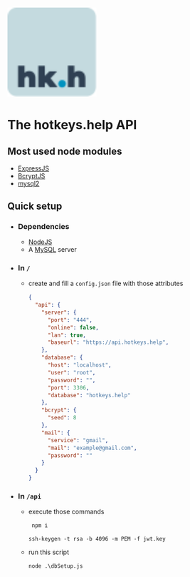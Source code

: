 # <img src="logo.svg" alt="logo" width="200"/>
# The hotkeys.help API 

## Most used node modules
* [ExpressJS](https://expressjs.com/)
* [BcryptJS](https://www.npmjs.com/package/bcryptjs)
* [mysql2](https://www.npmjs.com/package/mysql2)

## Quick setup
* ### Dependencies
  * [NodeJS](https://nodejs.org/)
  * A [MySQL](https://www.mysql.com/) server

* ### In `/` 
  * create and fill a `config.json` file with those attributes
    ```JSON
    {
      "api": {
        "server": {
          "port": "444",
          "online": false,
          "lan": true,
          "baseurl": "https://api.hotkeys.help",
        },
        "database": { 
          "host": "localhost", 
          "user": "root",
          "password": "",
          "port": 3306,
          "database": "hotkeys.help"
        },
        "bcrypt": {
          "seed": 8 
        },
        "mail": {  
          "service": "gmail",
          "mail": "example@gmail.com",
          "password": ""
        }
      }
    }
    ```
* ### In `/api`
  * execute those commands
    ```shell
     npm i
    ```
     ```shell
     ssh-keygen -t rsa -b 4096 -m PEM -f jwt.key
    ```
  * run this script
    ```shell
    node .\dbSetup.js
    ```
